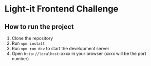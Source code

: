 # Light-it Frontend Challenge

## How to run the project

1. Clone the repository
2. Run `npm install`
3. Run `npm run dev` to start the development server
4. Open `http://localhost:`xxxx in your browser (xxxx will be the port number)